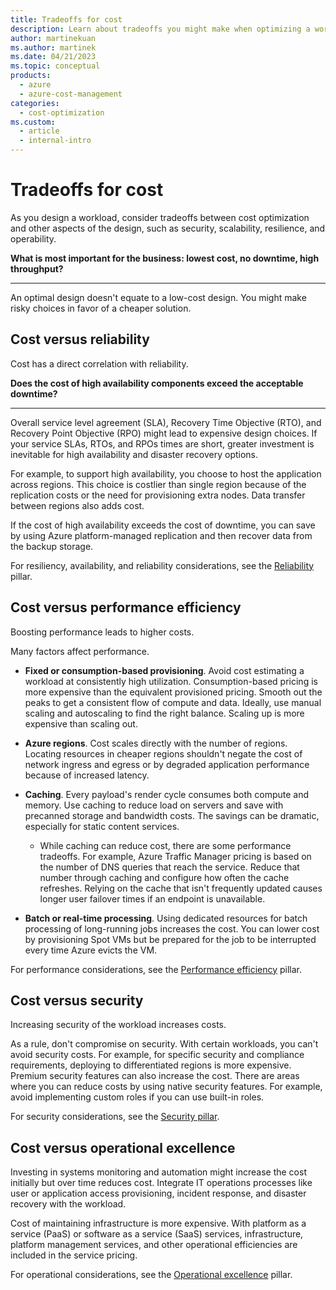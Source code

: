 ```yaml
---
title: Tradeoffs for cost
description: Learn about tradeoffs you might make when optimizing a workload for cost, such as with reliability, performance efficiency, security, or operational excellence.
author: martinekuan
ms.author: martinek
ms.date: 04/21/2023
ms.topic: conceptual
products:
  - azure
  - azure-cost-management
categories:
  - cost-optimization
ms.custom:
  - article
  - internal-intro
---
```


# Tradeoffs for cost

As you design a workload, consider tradeoffs between cost optimization and other aspects of the design, such as security, scalability, resilience, and operability.

**What is most important for the business: lowest cost, no downtime, high throughput?**
***
An optimal design doesn't equate to a low-cost design. You might make risky choices in favor of a cheaper solution.

## Cost versus reliability

Cost has a direct correlation with reliability.

**Does the cost of high availability components exceed the acceptable downtime?**
***

Overall service level agreement (SLA), Recovery Time Objective (RTO), and Recovery Point Objective (RPO) might lead to expensive design choices. If your service SLAs, RTOs, and RPOs times are short, greater investment is inevitable for high availability and disaster recovery options.

For example, to support high availability, you choose to host the application across regions. This choice is costlier than single region because of the replication costs or the need for provisioning extra nodes. Data transfer between regions also adds cost.

If the cost of high availability exceeds the cost of downtime, you can save by using Azure platform-managed replication and then recover data from the backup storage.

For resiliency, availability, and reliability considerations, see the [Reliability](../resiliency/index.yml) pillar.

## Cost versus performance efficiency

Boosting performance leads to higher costs.

Many factors affect performance.

* **Fixed or consumption-based provisioning**. Avoid cost estimating a workload at consistently high utilization. Consumption-based pricing is more expensive than the equivalent provisioned pricing. Smooth out the peaks to get a consistent flow of compute and data. Ideally, use manual scaling and autoscaling to find the right balance. Scaling up is more expensive than scaling out.

* **Azure regions**. Cost scales directly with the number of regions. Locating resources in cheaper regions shouldn't negate the cost of network ingress and egress or by degraded application performance because of increased latency.

* **Caching**. Every payload's render cycle consumes both compute and memory. Use caching to reduce load on servers and save with precanned storage and bandwidth costs. The savings can be dramatic, especially for static content services.

  * While caching can reduce cost, there are some performance tradeoffs. For example, Azure Traffic Manager pricing is based on the number of DNS queries that reach the service. Reduce that number through caching and configure how often the cache refreshes. Relying on the cache that isn't frequently updated causes longer user failover times if an endpoint is unavailable.

* **Batch or real-time processing**. Using dedicated resources for batch processing of long-running jobs increases the cost. You can lower cost by provisioning Spot VMs but be prepared for the job to be interrupted every time Azure evicts the VM.

For performance considerations, see the [Performance efficiency](../scalability/overview.md) pillar.

## Cost versus security

Increasing security of the workload increases costs.

As a rule, don't compromise on security. With certain workloads, you can't avoid security costs. For example, for specific security and compliance requirements, deploying to differentiated regions is more expensive. Premium security features can also increase the cost. There are areas where you can reduce costs by using native security features. For example, avoid implementing custom roles if you can use built-in roles.

For security considerations, see the [Security pillar](../security/overview.md).

## Cost versus operational excellence

Investing in systems monitoring and automation might increase the cost initially but over time reduces cost. Integrate IT operations processes like user or application access provisioning, incident response, and disaster recovery with the workload.

Cost of maintaining infrastructure is more expensive. With platform as a service (PaaS) or software as a service (SaaS) services, infrastructure, platform management services, and other operational efficiencies are included in the service pricing.

For operational considerations, see the [Operational excellence](../devops/overview.md) pillar.
